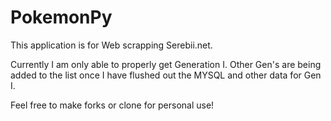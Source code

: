 # PokemonPy
This application is for Web scrapping Serebii.net.

Currently I am only able to properly get Generation I. 
Other Gen's are being added to the list once I have flushed out the MYSQL and other data for Gen I.

Feel free to make forks or clone for personal use!
